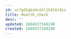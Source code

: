 ```yaml
---
id: vc7gd1qbshnihl154l6r9iz
title: Health_check
desc: ''
updated: 1694537168240
created: 1694537168240
---
```

